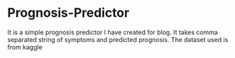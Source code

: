 # Prognosis-Predictor
It is a simple prognosis predictor I have created for blog. It takes comma separated string of symptoms and predicted prognosis. The dataset used is from kaggle
